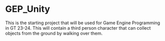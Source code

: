 # GEP_Unity
This is the starting project that will be used for Game Engine Programming in GT 23-24. This will contain a third person character that can collect objects from the ground by walking over them.
